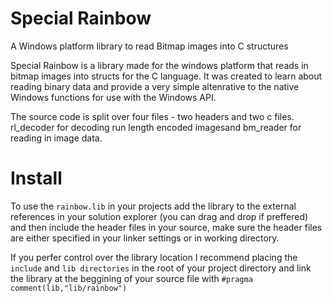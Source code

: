 # Special Rainbow

A Windows platform library to read Bitmap images into C structures

Special Rainbow is a library made for the windows platform that reads in bitmap images into structs for the C language. It was created to learn about reading binary data and provide a very simple altenrative to the native Windows functions for use with the Windows API.

The source code is split over four files - two headers and two c files. rl_decoder for decoding run length encoded imagesand bm_reader for reading in image data.

# Install
To use the `rainbow.lib` in your projects add the library to the external references in your solution explorer (you can drag and drop if preffered) and then include the header files in your source, make sure the header files are either specified in your linker settings or in working directory. 

If you perfer control over the library location I recommend placing the `include` and `lib directories` in the root of your project directory and link the library at the beggining of your source file with ```#pragma comment(lib,"lib/rainbow")```
